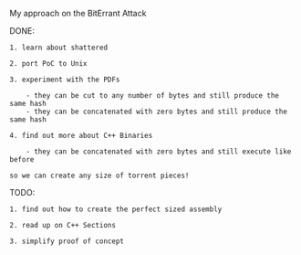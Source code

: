 My approach on the BitErrant Attack

DONE:

    1. learn about shattered

    2. port PoC to Unix

    3. experiment with the PDFs

        - they can be cut to any number of bytes and still produce the same hash
        - they can be concatenated with zero bytes and still produce the same hash

    4. find out more about C++ Binaries

        - they can be concatenated with zero bytes and still execute like before

    so we can create any size of torrent pieces!


TODO:

    1. find out how to create the perfect sized assembly

    2. read up on C++ Sections

    3. simplify proof of concept
